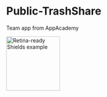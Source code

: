 # Public-TrashShare
Team app from AppAcademy

<img src="https://img.shields.io/badge/dependencies-none-red.svg" height="143" alt="Retina-ready Shields example" />

